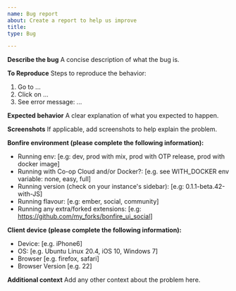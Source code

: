 ```yaml
---
name: Bug report
about: Create a report to help us improve
title: 
type: Bug

---
```


**Describe the bug**
A concise description of what the bug is.

**To Reproduce**
Steps to reproduce the behavior:
1. Go to ...
2. Click on ...
3. See error message: ...

**Expected behavior**
A clear explanation of what you expected to happen.

**Screenshots**
If applicable, add screenshots to help explain the problem.

**Bonfire environment (please complete the following information):**
- Running env: [e.g: dev, prod with mix, prod with OTP release, prod with docker image]
- Running with Co-op Cloud and/or Docker?: [e.g. see WITH_DOCKER env variable: none, easy, full]
- Running version (check on your instance's sidebar): [e.g: 0.1.1-beta.42-with-JS]
- Running flavour: [e.g: ember, social, community]
- Running any extra/forked extensions: [e.g: https://github.com/my_forks/bonfire_ui_social]

**Client device (please complete the following information):**
 - Device: [e.g. iPhone6]
 - OS: [e.g. Ubuntu Linux 20.4, iOS 10, Windows 7]
 - Browser [e.g. firefox, safari]
 - Browser Version [e.g. 22]

**Additional context**
Add any other context about the problem here.
